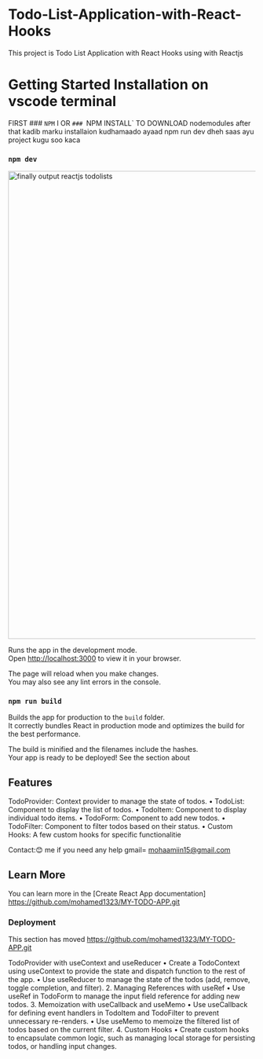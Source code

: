 # Todo-List-Application-with-React-Hooks
This project is Todo List Application with React Hooks  using  with Reactjs
# Getting Started Installation on vscode terminal
FIRST ### `NPM` I OR `### `NPM INSTALL` TO DOWNLOAD nodemodules
after that kadib marku installaion kudhamaado  ayaad npm run dev dheh saas ayu project kugu soo kaca
### `npm dev`
<img width="953" alt="finally output reactjs todolists" src="https://github.com/mohamed1323/Todo-List-Application-with-React-Hooks/assets/114732963/25173fcf-ef21-49fd-8be3-920e8c51c5dc">



Runs the app in the development mode.\
Open [http://localhost:3000](http://localhost:3000) to view it in your browser.

The page will reload when you make changes.\
You may also see any lint errors in the console.

### `npm run build`
Builds the app for production to the `build` folder.\
It correctly bundles React in production mode and optimizes the build for the best performance.

The build is minified and the filenames include the hashes.\
Your app is ready to be deployed!
See the section about


## Features
TodoProvider: Context provider to manage the state of todos.
• TodoList: Component to display the list of todos.
• TodoItem: Component to display individual todo items.
• TodoForm: Component to add new todos.
• TodoFilter: Component to filter todos based on their status.
• Custom Hooks: A few custom hooks for specific functionalitie

 Contact:😊 me if you need any help 
gmail= mohaamiin15@gmail.com

## Learn More

You can learn more in the [Create React App documentation]
https://github.com/mohamed1323/MY-TODO-APP.git

### Deployment

This section has moved 
https://github.com/mohamed1323/MY-TODO-APP.git

TodoProvider with useContext and useReducer
• Create a TodoContext using useContext to provide the state and dispatch function to the 
rest of the app.
• Use useReducer to manage the state of the todos (add, remove, toggle completion, and 
filter).
2. Managing References with useRef
• Use useRef in TodoForm to manage the input field reference for adding new todos.
3. Memoization with useCallback and useMemo
• Use useCallback for defining event handlers in TodoItem and TodoFilter to prevent 
unnecessary re-renders.
• Use useMemo to memoize the filtered list of todos based on the current filter.
4. Custom Hooks
• Create custom hooks to encapsulate common logic, such as managing local storage for 
persisting todos, or handling input changes.






